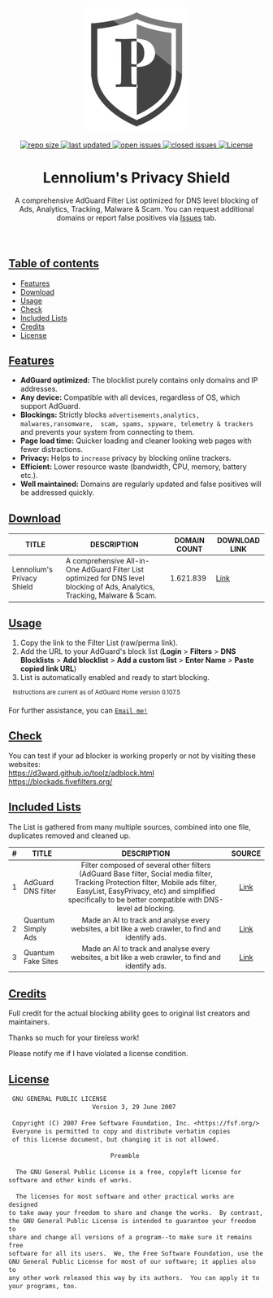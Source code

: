 <div align="center">  
  <img width="200" height="243" src="https://github.com/Lennolium/PrivacyShield/blob/6ab7b13b149e0d49b4f150fee0a44dcc6bb4d5b7/Logo.png" alt="logo" />
</div>
&nbsp;
&nbsp;

<div align="center"> 
  <a href="#" > 
    <img src="https://img.shields.io/github/repo-size/Lennolium/PrivacyShield?label=Repo%20Size&color=orange" alt="repo size" >
  <a/>  
   <a href="#" > 
    <img src="https://img.shields.io/github/last-commit/Lennolium/PrivacyShield?label=Last%20Updated" alt="last updated" >
  <a/>
  <a href="https://github.com/Lennolium/PrivacyShield/issues" > 
    <img src="https://img.shields.io/github/issues-raw/Lennolium/PrivacyShield?label=Open%20Issues&color=critical" alt="open issues" >
  <a/>
  <a href="https://github.com/Lennolium/PrivacyShield/issues?q=is%3Aissue+is%3Aclosed" > 
    <img src="https://img.shields.io/github/issues-closed-raw/Lennolium/PrivacyShield?label=Closed%20Issues&color=inactive" alt="closed issues" >
  <a/>
  <a href="https://github.com/Lennolium/PrivacyShield/blob/master/LICENSE" > 
    <img src="https://img.shields.io/github/license/arapurayil/abl" alt="License" >
  <a/>
</div>

<div align="center">
  <h1>Lennolium's Privacy Shield</h1> 
</div>

</div>
<div align="center">
A comprehensive AdGuard Filter List optimized for DNS level blocking of Ads, Analytics, Tracking, Malware &amp; Scam. You can request additional domains or report false positives via <a href="https://github.com/Lennolium/PrivacyShield/issues">Issues</a> tab.
</div>

<div align="center">
  <h3>
    </div>       
&nbsp;
    
## <ins>Table of contents</ins>
- [Features](#features)
- [Download](#download)
- [Usage](#usage)
- [Check](#check)
- [Included Lists](#included-lists)
- [Credits](#credits)
- [License](#license)

## <ins>Features</ins>
- __AdGuard optimized:__ The blocklist purely contains only domains and IP addresses.
- __Any device:__ Compatible with all devices, regardless of OS, which support AdGuard.
- __Blockings:__ Strictly blocks `advertisements,analytics, malwares,ransomware,  scam, spams, spyware, telemetry & trackers` and prevents your system from connecting to them.
- __Page load time:__ Quicker loading and cleaner looking web pages with fewer distractions.
- __Privacy:__ Helps to `increase` privacy by blocking online trackers.
- __Efficient:__ Lower resource waste (bandwidth, CPU, memory, battery etc.).
- __Well maintained:__ Domains are regularly updated and false positives will be addressed quickly. 

## <ins>Download</ins>
| TITLE   | DESCRIPTION                  | DOMAIN COUNT                                                                                                                      | DOWNLOAD LINK                                                                                    |
| --- | ---------------------- | -------------------------------------------------------------------------------------------------------------------------------- | ------------------------------------------------------------------------------------------------ |
| Lennolium's Privacy Shield  | A comprehensive All-in-One AdGuard Filter List optimized for DNS level blocking of Ads, Analytics, Tracking, Malware &amp; Scam.          | 1.621.839   | [Link](https://raw.githubusercontent.com/Lennolium/PrivacyShield/master/PrivacyShield.txt)       | 
    
## <ins>Usage</ins>

1. Copy the link to the Filter List (raw/perma link).
2. Add the URL to your AdGuard's block list (**Login** > **Filters** > **DNS Blocklists** > **Add blocklist** > **Add a custom list** > **Enter Name** > **Paste copied link URL**)
3. List is automatically enabled and ready to start blocking.

&nbsp;
<sup>Instructions are current as of AdGuard Home version 0.107.5</sup>

For further assistance, you can [`Email me!`](mailto:lennart-haack@mail.de?subject=Question%20regarding%20your%20AdGuard%20Filter%20List)  

## <ins>Check</ins>
You can test if your ad blocker is working properly or not by visiting these websites:       
https://d3ward.github.io/toolz/adblock.html           
https://blockads.fivefilters.org/                         
 
## <ins>Included Lists</ins>
The List is gathered from many multiple sources, combined into one file, duplicates removed and cleaned up.
  
| #   | TITLE                            | DESCRIPTION                          | SOURCE                                                                                      |
| --- | -------------------------------- |:------------------------------------:|:------------------------------------------------------------------------------------------------------:|
| 1   | AdGuard DNS filter               | Filter composed of several other filters (AdGuard Base filter, Social media filter, Tracking Protection filter, Mobile ads filter, EasyList, EasyPrivacy, etc) and simplified specifically to be better compatible with DNS-level ad blocking. | [Link](https://adguardteam.github.io/AdGuardSDNSFilter/Filters/filter.txt)  |                              
| 2   | Quantum Simply Ads               | Made an AI to track and analyse every websites, a bit like a web crawler, to find and identify ads. | [Link](https://gitlab.com/The_Quantum_Alpha/the-quantum-ad-list/-/raw/master/Individual%20lists/The_Quantum_Simply-ads-list.txt)  |   
| 3   | Quantum Fake Sites               | Made an AI to track and analyse every websites, a bit like a web crawler, to find and identify ads. | [Link](https://gitlab.com/The_Quantum_Alpha/the-quantum-ad-list/-/raw/81ca271df0cb79f2317d8b0651f05007813a5293/Individual%20lists/The_Quantum_Fakesites.txt)  |        
  
## <ins>Credits</ins>
Full credit for the actual blocking ability goes to original list creators and maintainers.

Thanks so much for your tireless work! 
  
  
Please notify me if I have violated a license condition.
     
## <ins>License</ins>     
```
 GNU GENERAL PUBLIC LICENSE
                       Version 3, 29 June 2007

 Copyright (C) 2007 Free Software Foundation, Inc. <https://fsf.org/>
 Everyone is permitted to copy and distribute verbatim copies
 of this license document, but changing it is not allowed.

                            Preamble

  The GNU General Public License is a free, copyleft license for
software and other kinds of works.

  The licenses for most software and other practical works are designed
to take away your freedom to share and change the works.  By contrast,
the GNU General Public License is intended to guarantee your freedom to
share and change all versions of a program--to make sure it remains free
software for all its users.  We, the Free Software Foundation, use the
GNU General Public License for most of our software; it applies also to
any other work released this way by its authors.  You can apply it to
your programs, too.
```
